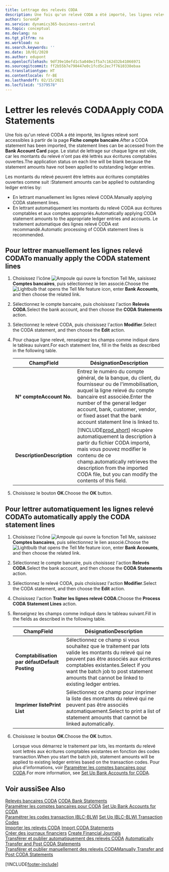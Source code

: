 ```yaml
---
title: Lettrage des relevés CODA
description: Une fois qu'un relevé CODA a été importé, les lignes relevé sont accessibles à partir de la page Fiche compte bancaire. Le statut de lettrage sur chaque ligne est vide, car les montants du relevé n'ont pas été lettrés aux écritures comptables ouvertes.
author: SorenGP
ms.service: dynamics365-business-central
ms.topic: conceptual
ms.devlang: na
ms.tgt_pltfrm: na
ms.workload: na
ms.search.keywords: ''
ms.date: 10/01/2020
ms.author: edupont
ms.openlocfilehash: 9df39e10efd1c5a040e1f5a7c162d32b41066971
ms.sourcegitcommit: ff2b55b7e790447e0c1fcd5c2ec7f7610338ebaa
ms.translationtype: HT
ms.contentlocale: fr-BE
ms.lasthandoff: 02/15/2021
ms.locfileid: "5379578"
---
```

# <a name="apply-coda-statements"></a><span data-ttu-id="5abcb-104">Lettrer les relevés CODA</span><span class="sxs-lookup"><span data-stu-id="5abcb-104">Apply CODA Statements</span></span>
<span data-ttu-id="5abcb-105">Une fois qu'un relevé CODA a été importé, les lignes relevé sont accessibles à partir de la page **Fiche compte bancaire**.</span><span class="sxs-lookup"><span data-stu-id="5abcb-105">After a CODA statement has been imported, the statement lines can be accessed from the **Bank Account Card** page.</span></span> <span data-ttu-id="5abcb-106">Le statut de lettrage sur chaque ligne est vide, car les montants du relevé n'ont pas été lettrés aux écritures comptables ouvertes.</span><span class="sxs-lookup"><span data-stu-id="5abcb-106">The application status on each line will be blank because the statement amounts have not been applied to outstanding ledger entries.</span></span>  

<span data-ttu-id="5abcb-107">Les montants du relevé peuvent être lettrés aux écritures comptables ouvertes comme suit :</span><span class="sxs-lookup"><span data-stu-id="5abcb-107">Statement amounts can be applied to outstanding ledger entries by:</span></span>  

-   <span data-ttu-id="5abcb-108">En lettrant manuellement les lignes relevé CODA.</span><span class="sxs-lookup"><span data-stu-id="5abcb-108">Manually applying CODA statement lines.</span></span>  
-   <span data-ttu-id="5abcb-109">En lettrant automatiquement les montants du relevé CODA aux écritures comptables et aux comptes appropriés.</span><span class="sxs-lookup"><span data-stu-id="5abcb-109">Automatically applying CODA statement amounts to the appropriate ledger entries and accounts.</span></span> <span data-ttu-id="5abcb-110">Le traitement automatique des lignes relevé CODA est recommandé.</span><span class="sxs-lookup"><span data-stu-id="5abcb-110">Automatic processing of CODA statement lines is recommended.</span></span>  

## <a name="to-manually-apply-the-coda-statement-lines"></a><span data-ttu-id="5abcb-111">Pour lettrer manuellement les lignes relevé CODA</span><span class="sxs-lookup"><span data-stu-id="5abcb-111">To manually apply the CODA statement lines</span></span>  

1.  <span data-ttu-id="5abcb-112">Choisissez l'icône ![Ampoule qui ouvre la fonction Tell Me](../../media/ui-search/search_small.png "Dites-moi ce que vous voulez faire"), saisissez **Comptes bancaires**, puis sélectionnez le lien associé.</span><span class="sxs-lookup"><span data-stu-id="5abcb-112">Choose the ![Lightbulb that opens the Tell Me feature](../../media/ui-search/search_small.png "Tell me what you want to do") icon, enter **Bank Accounts**, and then choose the related link.</span></span>  
2.  <span data-ttu-id="5abcb-113">Sélectionnez le compte bancaire, puis choisissez l'action **Relevés CODA**.</span><span class="sxs-lookup"><span data-stu-id="5abcb-113">Select the bank account, and then choose the **CODA Statements** action.</span></span>  
3.  <span data-ttu-id="5abcb-114">Sélectionnez le relevé CODA, puis choisissez l'action **Modifier**.</span><span class="sxs-lookup"><span data-stu-id="5abcb-114">Select the CODA statement, and then choose the **Edit** action.</span></span>  
4.  <span data-ttu-id="5abcb-115">Pour chaque ligne relevé, renseignez les champs comme indiqué dans le tableau suivant.</span><span class="sxs-lookup"><span data-stu-id="5abcb-115">For each statement line, fill in the fields as described in the following table.</span></span>  

    |<span data-ttu-id="5abcb-116">Champ</span><span class="sxs-lookup"><span data-stu-id="5abcb-116">Field</span></span>|<span data-ttu-id="5abcb-117">Désignation</span><span class="sxs-lookup"><span data-stu-id="5abcb-117">Description</span></span>|  
    |---------------------------------|---------------------------------------|  
    |<span data-ttu-id="5abcb-118">**N° compte**</span><span class="sxs-lookup"><span data-stu-id="5abcb-118">**Account No.**</span></span>|<span data-ttu-id="5abcb-119">Entrez le numéro du compte général, de la banque, du client, du fournisseur ou de l'immobilisation, auquel la ligne relevé du compte bancaire est associée.</span><span class="sxs-lookup"><span data-stu-id="5abcb-119">Enter the number of the general ledger account, bank, customer, vendor, or fixed asset that the bank account statement line is linked to.</span></span>|  
    |<span data-ttu-id="5abcb-120">**Description**</span><span class="sxs-lookup"><span data-stu-id="5abcb-120">**Description**</span></span>|[!INCLUDE[prod_short](../../includes/prod_short.md)] <span data-ttu-id="5abcb-121">récupère automatiquement la description à partir du fichier CODA importé, mais vous pouvez modifier le contenu de ce champ.</span><span class="sxs-lookup"><span data-stu-id="5abcb-121">automatically retrieves the description from the imported CODA file, but you can modify the contents of this field.</span></span>|  

5.  <span data-ttu-id="5abcb-122">Choisissez le bouton **OK**.</span><span class="sxs-lookup"><span data-stu-id="5abcb-122">Choose the **OK** button.</span></span>  

## <a name="to-automatically-apply-the-coda-statement-lines"></a><span data-ttu-id="5abcb-123">Pour lettrer automatiquement les lignes relevé CODA</span><span class="sxs-lookup"><span data-stu-id="5abcb-123">To automatically apply the CODA statement lines</span></span>  

1.  <span data-ttu-id="5abcb-124">Choisissez l'icône ![Ampoule qui ouvre la fonction Tell Me](../../media/ui-search/search_small.png "Dites-moi ce que vous voulez faire"), saisissez **Comptes bancaires**, puis sélectionnez le lien associé.</span><span class="sxs-lookup"><span data-stu-id="5abcb-124">Choose the ![Lightbulb that opens the Tell Me feature](../../media/ui-search/search_small.png "Tell me what you want to do") icon, enter **Bank Accounts**, and then choose the related link.</span></span>  
2.  <span data-ttu-id="5abcb-125">Sélectionnez le compte bancaire, puis choisissez l'action **Relevés CODA**.</span><span class="sxs-lookup"><span data-stu-id="5abcb-125">Select the bank account, and then choose the **CODA Statements** action.</span></span>  
3.  <span data-ttu-id="5abcb-126">Sélectionnez le relevé CODA, puis choisissez l'action **Modifier**.</span><span class="sxs-lookup"><span data-stu-id="5abcb-126">Select the CODA statement, and then choose the **Edit** action.</span></span>  
4.  <span data-ttu-id="5abcb-127">Choisissez l'action **Traiter les lignes relevé CODA**.</span><span class="sxs-lookup"><span data-stu-id="5abcb-127">Choose the **Process CODA Statement Lines** action.</span></span>  
5.  <span data-ttu-id="5abcb-128">Renseignez les champs comme indiqué dans le tableau suivant.</span><span class="sxs-lookup"><span data-stu-id="5abcb-128">Fill in the fields as described in the following table.</span></span>  

    |<span data-ttu-id="5abcb-129">Champ</span><span class="sxs-lookup"><span data-stu-id="5abcb-129">Field</span></span>|<span data-ttu-id="5abcb-130">Désignation</span><span class="sxs-lookup"><span data-stu-id="5abcb-130">Description</span></span>|  
    |---------------------------------|---------------------------------------|  
    |<span data-ttu-id="5abcb-131">**Comptabilisation par défaut**</span><span class="sxs-lookup"><span data-stu-id="5abcb-131">**Default Posting**</span></span>|<span data-ttu-id="5abcb-132">Sélectionnez ce champ si vous souhaitez que le traitement par lots valide les montants du relevé qui ne peuvent pas être associés aux écritures comptables existantes.</span><span class="sxs-lookup"><span data-stu-id="5abcb-132">Select if you want the batch job to post statement amounts that cannot be linked to existing ledger entries.</span></span>|  
    |<span data-ttu-id="5abcb-133">**Imprimer liste**</span><span class="sxs-lookup"><span data-stu-id="5abcb-133">**Print List**</span></span>|<span data-ttu-id="5abcb-134">Sélectionnez ce champ pour imprimer la liste des montants du relevé qui ne peuvent pas être associés automatiquement.</span><span class="sxs-lookup"><span data-stu-id="5abcb-134">Select to print a list of statement amounts that cannot be linked automatically.</span></span>|  

6.  <span data-ttu-id="5abcb-135">Choisissez le bouton **OK**.</span><span class="sxs-lookup"><span data-stu-id="5abcb-135">Choose the **OK** button.</span></span>  

    <span data-ttu-id="5abcb-136">Lorsque vous démarrez le traitement par lots, les montants du relevé sont lettrés aux écritures comptables existantes en fonction des codes transaction.</span><span class="sxs-lookup"><span data-stu-id="5abcb-136">When you start the batch job, statement amounts will be applied to existing ledger entries based on the transaction codes.</span></span> <span data-ttu-id="5abcb-137">Pour plus d'informations, voir [Paramétrer les comptes bancaires pour CODA](how-to-set-up-bank-accounts-for-coda.md).</span><span class="sxs-lookup"><span data-stu-id="5abcb-137">For more information, see [Set Up Bank Accounts for CODA](how-to-set-up-bank-accounts-for-coda.md).</span></span>

## <a name="see-also"></a><span data-ttu-id="5abcb-138">Voir aussi</span><span class="sxs-lookup"><span data-stu-id="5abcb-138">See Also</span></span>  
 <span data-ttu-id="5abcb-139">[Relevés bancaires CODA](coda-bank-statements.md) </span><span class="sxs-lookup"><span data-stu-id="5abcb-139">[CODA Bank Statements](coda-bank-statements.md) </span></span>  
 <span data-ttu-id="5abcb-140">[Paramétrer les comptes bancaires pour CODA](how-to-set-up-bank-accounts-for-coda.md) </span><span class="sxs-lookup"><span data-stu-id="5abcb-140">[Set Up Bank Accounts for CODA](how-to-set-up-bank-accounts-for-coda.md) </span></span>  
 <span data-ttu-id="5abcb-141">[Paramétrer les codes transaction IBLC-BLWI](how-to-set-up-iblc-blwi-transaction-codes.md) </span><span class="sxs-lookup"><span data-stu-id="5abcb-141">[Set Up IBLC-BLWI Transaction Codes](how-to-set-up-iblc-blwi-transaction-codes.md) </span></span>  
 <span data-ttu-id="5abcb-142">[Importer les relevés CODA](how-to-import-coda-statements.md) </span><span class="sxs-lookup"><span data-stu-id="5abcb-142">[Import CODA Statements](how-to-import-coda-statements.md) </span></span>  
 <span data-ttu-id="5abcb-143">[Créer des journaux financiers](how-to-create-financial-journals.md) </span><span class="sxs-lookup"><span data-stu-id="5abcb-143">[Create Financial Journals](how-to-create-financial-journals.md) </span></span>  
 <span data-ttu-id="5abcb-144">[Transférer et publier automatiquement des relevés CODA](how-to-automatically-transfer-and-post-coda-statements.md) </span><span class="sxs-lookup"><span data-stu-id="5abcb-144">[Automatically Transfer and Post CODA Statements](how-to-automatically-transfer-and-post-coda-statements.md) </span></span>  
 [<span data-ttu-id="5abcb-145">Transférer et publier manuellement des relevés CODA</span><span class="sxs-lookup"><span data-stu-id="5abcb-145">Manually Transfer and Post CODA Statements</span></span>](how-to-manually-transfer-and-post-coda-statements.md)


[!INCLUDE[footer-include](../../includes/footer-banner.md)]